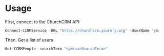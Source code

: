 # Usage

First, connect to the ChurchCRM API:

``` PowerShell
Connect-CCRMService -URL "https://churchcrm.yourorg.org" -UserName "yourname" -Password "yourPW!"
```

Then,  Get a list of users 

``` PowerShell
Get-CCRMPeople -searchTerm "<personSearchTerm>"
```